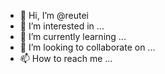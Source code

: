 - 👋 Hi, I’m @reutei
- 👀 I’m interested in ...
- 🌱 I’m currently learning ...
- 💞️ I’m looking to collaborate on ...
- 📫 How to reach me ...

<!---
reutei/reutei is a ✨ special ✨ repository because its `README.md` (this file) appears on your GitHub profile.
You can click the Preview link to take a look at your changes.
--->
